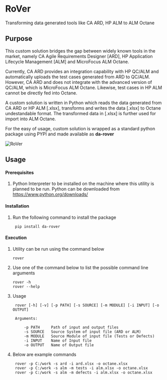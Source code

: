 # RoVer
Transforming data generated tools like CA ARD, HP ALM to ALM Octane

## Purpose
This custom solution bridges the gap between widely known tools in the market, namely CA Agile Requirements Designer [ARD], HP Application Lifecycle Management [ALM] and MicroFocus ALM Octane.

Currently, CA ARD provides an integration capability with HP QC/ALM and automatically uploads the test cases generated from ARD to QC/ALM. However, CA ARD and does not integrate with the advanced version of QC/ALM, which is MicroFocus ALM Octane. Likewise, test cases in HP ALM cannot be directly fed into Octane. 

A custom solution is written in Python which reads the data generated from CA ARD or HP ALM [.xlsx], transforms and writes the data [.xlsx] to Octane undestandable format. The transformed data in [.xlsx] is further used for import into ALM Octane.

For the easy of usage, custom solution is wrapped as a standard python package using PYPI and made available as **da-rover**   

![RoVer](https://upload.wikimedia.org/wikipedia/commons/d/d3/Octane-transformer.jpg)


## Usage

#### Prerequisites
1. Python Interpreter to be installed on the machine where this utility is planned to be run. Python can be downloaded from https://www.python.org/downloads/

#### Installation
1. Run the following command to install the package
    
        pip install da-rover

#### Execution
1. Utility can be run using the command below

       rover

2. Use one of the command below to list the possible command line arguments

       rover -h
       rover --help

3. Usage 
    
        rover [-h] [-v] [-p PATH] [-s SOURCE] [-m MODULE] [-i INPUT] [-o OUTPUT]
   
        Arguments:

            -p PATH     Path of input and output files
            -s SOURCE   Source System of input file (ARD or ALM)
            -m MODULE   Source Module of input file (Tests or Defects)
            -i INPUT    Name of Input file
            -o OUTPUT   Name of Output file
          
3. Below are example commands

        rover -p C:/work -s ard -i ard.xlsx -o octane.xlsx
        rover -p C:/work -s alm -m tests -i alm.xlsx -o octane.xlsx
        rover -p C:/work -s alm -m defects -i alm.xlsx -o octane.xlsx
    
 
